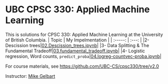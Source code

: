 # UBC CPSC 330: Applied Machine Learning

This is solutions for CPSC 330: Applied Machine Learning at the University of British Columbia.
| Topic  | My Impelmentation    | 
| :-----: | :---: | 
|2- Descission trees|[02.Descission_trees.ipynb](./02.Descission_trees.ipynb)|
|3- Data Splitting & The Fundamental Tradeoff|[03.fundamental_tradeoff.ipynb](./03.fundamental_tradeoff.ipynb)|
|4- Logistic regression, Word counts, `predict_proba`|[04.logreg-countvec-proba.ipynb](./04.logreg-countvec-proba.ipynb)|

For course materials, see https://github.com/UBC-CS/cpsc330/tree/v2.0

Instructor: [Mike Gelbart](https://www.mikegelbart.com/)

